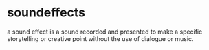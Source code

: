 # soundeffects
a sound effect is a sound recorded and presented to make a specific storytelling or creative point without the use of dialogue or music.
